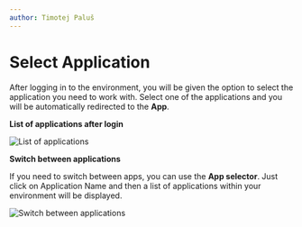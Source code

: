 ```yaml
---
author: Timotej Paluš
---
```


# Select Application
After logging in to the environment, you will be given the option to select the application you need to work with. Select one of the applications and you will be automatically redirected to the **App**. 

**List of applications after login**

![List of applications](/.attachments/ModelDrivenAppUserGuide/ListOfApplications.png)

**Switch between applications**

If you need to switch between apps, you can use the **App selector**. Just click on Application Name and then a list of applications within your environment will be displayed.

![Switch between applications](/.attachments/ModelDrivenAppUserGuide/appSelector.png)
